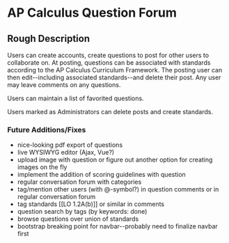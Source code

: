 # AP Calculus Question Forum 

## Rough Description

Users can create accounts, create questions to post for other users to collaborate on. At posting, questions can be associated with standards according to the AP Calculus Curriculum Framework. The posting user can then edit--including associated standards--and delete their post. Any user may leave comments on any questions.

Users can maintain a list of favorited questions.

Users marked as Administrators can delete posts and create standards.


### Future Additions/Fixes

- nice-looking pdf export of questions
- live WYSIWYG editor (Ajax, Vue?)
- upload image with question or figure out another option for creating images on the fly
- implement the addition of scoring guidelines with question
- regular conversation forum with categories
- tag/mention other users (with @-symbol?) in question comments or in regular conversation forum
- tag standards [[LO 1.2A(b)]] or similar in comments
- question search by tags (by keywords: done)
- browse questions over union of standards
- bootstrap breaking point for navbar--probably need to finalize navbar first
